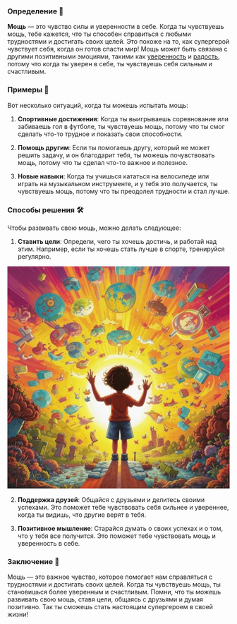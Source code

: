 ### Определение 💪

**Мощь** — это чувство силы и уверенности в себе. Когда ты чувствуешь мощь, тебе кажется, что ты способен справиться с любыми трудностями и достигать своих целей. Это похоже на то, как супергерой чувствует себя, когда он готов спасти мир! Мощь может быть связана с другими позитивными эмоциями, такими как [уверенность](уверенность.md) и [радость](радость.md), потому что когда ты уверен в себе, ты чувствуешь себя сильным и счастливым.

### Примеры 🌟

Вот несколько ситуаций, когда ты можешь испытать мощь:

1. **Спортивные достижения**: Когда ты выигрываешь соревнование или забиваешь гол в футболе, ты чувствуешь мощь, потому что ты смог сделать что-то трудное и показать свои способности.
   
2. **Помощь другим**: Если ты помогаешь другу, который не может решить задачу, и он благодарит тебя, ты можешь почувствовать мощь, потому что ты сделал что-то важное и полезное.

3. **Новые навыки**: Когда ты учишься кататься на велосипеде или играть на музыкальном инструменте, и у тебя это получается, ты чувствуешь мощь, потому что ты преодолел трудности и стал лучше.

### Способы решения 🛠️

Чтобы развивать свою мощь, можно делать следующее:

1. **Ставить цели**: Определи, чего ты хочешь достичь, и работай над этим. Например, если ты хочешь стать лучше в спорте, тренируйся регулярно.



![Изображение мощь](мощь.jpg)



2. **Поддержка друзей**: Общайся с друзьями и делитесь своими успехами. Это поможет тебе чувствовать себя сильнее и увереннее, когда ты видишь, что другие верят в тебя.

3. **Позитивное мышление**: Старайся думать о своих успехах и о том, что у тебя все получится. Это поможет тебе чувствовать мощь и уверенность в себе.

### Заключение 🎉

Мощь — это важное чувство, которое помогает нам справляться с трудностями и достигать своих целей. Когда ты чувствуешь мощь, ты становишься более уверенным и счастливым. Помни, что ты можешь развивать свою мощь, ставя цели, общаясь с друзьями и думая позитивно. Так ты сможешь стать настоящим супергероем в своей жизни!